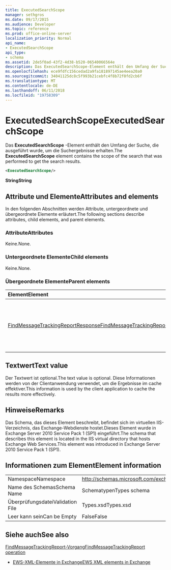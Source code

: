 ```yaml
---
title: ExecutedSearchScope
manager: sethgros
ms.date: 09/17/2015
ms.audience: Developer
ms.topic: reference
ms.prod: office-online-server
localization_priority: Normal
api_name:
- ExecutedSearchScope
api_type:
- schema
ms.assetid: 2de5f0ad-43f2-4d38-b520-06540066564e
description: Das ExecutedSearchScope-Element enthält den Umfang der Suche, die ausgeführt wurde, um die Suchergebnisse erhalten.
ms.openlocfilehash: ece9fdfc156cedad2a9fa181897145ae4eea20a0
ms.sourcegitcommit: 34041125dc8c5f993b21cebfc4f8b72f0fd2cb6f
ms.translationtype: MT
ms.contentlocale: de-DE
ms.lasthandoff: 06/11/2018
ms.locfileid: "19758309"
---
```

# <a name="executedsearchscope"></a><span data-ttu-id="934fd-103">ExecutedSearchScope</span><span class="sxs-lookup"><span data-stu-id="934fd-103">ExecutedSearchScope</span></span>

<span data-ttu-id="934fd-104">Das **ExecutedSearchScope** -Element enthält den Umfang der Suche, die ausgeführt wurde, um die Suchergebnisse erhalten.</span><span class="sxs-lookup"><span data-stu-id="934fd-104">The **ExecutedSearchScope** element contains the scope of the search that was performed to get the search results.</span></span> 
  
```xml
<ExecutedSearchScope/>
```

 <span data-ttu-id="934fd-105">**String**</span><span class="sxs-lookup"><span data-stu-id="934fd-105">**String**</span></span>
## <a name="attributes-and-elements"></a><span data-ttu-id="934fd-106">Attribute und Elemente</span><span class="sxs-lookup"><span data-stu-id="934fd-106">Attributes and elements</span></span>

<span data-ttu-id="934fd-107">In den folgenden Abschnitten werden Attribute, untergeordnete und übergeordnete Elemente erläutert.</span><span class="sxs-lookup"><span data-stu-id="934fd-107">The following sections describe attributes, child elements, and parent elements.</span></span>
  
### <a name="attributes"></a><span data-ttu-id="934fd-108">Attribute</span><span class="sxs-lookup"><span data-stu-id="934fd-108">Attributes</span></span>

<span data-ttu-id="934fd-109">Keine.</span><span class="sxs-lookup"><span data-stu-id="934fd-109">None.</span></span>
  
### <a name="child-elements"></a><span data-ttu-id="934fd-110">Untergeordnete Elemente</span><span class="sxs-lookup"><span data-stu-id="934fd-110">Child elements</span></span>

<span data-ttu-id="934fd-111">Keine.</span><span class="sxs-lookup"><span data-stu-id="934fd-111">None.</span></span>
  
### <a name="parent-elements"></a><span data-ttu-id="934fd-112">Übergeordnete Elemente</span><span class="sxs-lookup"><span data-stu-id="934fd-112">Parent elements</span></span>

|<span data-ttu-id="934fd-113">**Element**</span><span class="sxs-lookup"><span data-stu-id="934fd-113">**Element**</span></span>|<span data-ttu-id="934fd-114">**Beschreibung**</span><span class="sxs-lookup"><span data-stu-id="934fd-114">**Description**</span></span>|
|:-----|:-----|
|[<span data-ttu-id="934fd-115">FindMessageTrackingReportResponse</span><span class="sxs-lookup"><span data-stu-id="934fd-115">FindMessageTrackingReportResponse</span></span>](findmessagetrackingreportresponse.md) <br/> |<span data-ttu-id="934fd-116">Enthält den Status und das Ergebnis einer einzelnen Anforderung [FindMessageTrackingReport Vorgang](findmessagetrackingreport-operation.md) .</span><span class="sxs-lookup"><span data-stu-id="934fd-116">Contains the status and result of a single [FindMessageTrackingReport operation](findmessagetrackingreport-operation.md) request.</span></span>  <br/> |
   
## <a name="text-value"></a><span data-ttu-id="934fd-117">Textwert</span><span class="sxs-lookup"><span data-stu-id="934fd-117">Text value</span></span>

<span data-ttu-id="934fd-118">Der Textwert ist optional.</span><span class="sxs-lookup"><span data-stu-id="934fd-118">The text value is optional.</span></span> <span data-ttu-id="934fd-119">Diese Informationen werden von der Clientanwendung verwendet, um die Ergebnisse im cache effektiver.</span><span class="sxs-lookup"><span data-stu-id="934fd-119">This information is used by the client application to cache the results more effectively.</span></span>
  
## <a name="remarks"></a><span data-ttu-id="934fd-120">Hinweise</span><span class="sxs-lookup"><span data-stu-id="934fd-120">Remarks</span></span>

<span data-ttu-id="934fd-121">Das Schema, das dieses Element beschreibt, befindet sich im virtuellen IIS-Verzeichnis, das Exchange-Webdienste hostet.Dieses Element wurde in Exchange Server 2010 Service Pack 1 (SP1) eingeführt.</span><span class="sxs-lookup"><span data-stu-id="934fd-121">The schema that describes this element is located in the IIS virtual directory that hosts Exchange Web Services.This element was introduced in Exchange Server 2010 Service Pack 1 (SP1).</span></span>
  
## <a name="element-information"></a><span data-ttu-id="934fd-122">Informationen zum Element</span><span class="sxs-lookup"><span data-stu-id="934fd-122">Element information</span></span>

|||
|:-----|:-----|
|<span data-ttu-id="934fd-123">Namespace</span><span class="sxs-lookup"><span data-stu-id="934fd-123">Namespace</span></span>  <br/> |http://schemas.microsoft.com/exchange/services/2006/types  <br/> |
|<span data-ttu-id="934fd-124">Name des Schemas</span><span class="sxs-lookup"><span data-stu-id="934fd-124">Schema Name</span></span>  <br/> |<span data-ttu-id="934fd-125">Schematypen</span><span class="sxs-lookup"><span data-stu-id="934fd-125">Types schema</span></span>  <br/> |
|<span data-ttu-id="934fd-126">Überprüfungsdatei</span><span class="sxs-lookup"><span data-stu-id="934fd-126">Validation File</span></span>  <br/> |<span data-ttu-id="934fd-127">Types.xsd</span><span class="sxs-lookup"><span data-stu-id="934fd-127">Types.xsd</span></span>  <br/> |
|<span data-ttu-id="934fd-128">Leer kann sein</span><span class="sxs-lookup"><span data-stu-id="934fd-128">Can be Empty</span></span>  <br/> |<span data-ttu-id="934fd-129">False</span><span class="sxs-lookup"><span data-stu-id="934fd-129">False</span></span>  <br/> |
   
## <a name="see-also"></a><span data-ttu-id="934fd-130">Siehe auch</span><span class="sxs-lookup"><span data-stu-id="934fd-130">See also</span></span>



[<span data-ttu-id="934fd-131">FindMessageTrackingReport-Vorgang</span><span class="sxs-lookup"><span data-stu-id="934fd-131">FindMessageTrackingReport operation</span></span>](findmessagetrackingreport-operation.md)


- [<span data-ttu-id="934fd-132">EWS-XML-Elemente in Exchange</span><span class="sxs-lookup"><span data-stu-id="934fd-132">EWS XML elements in Exchange</span></span>](ews-xml-elements-in-exchange.md)

